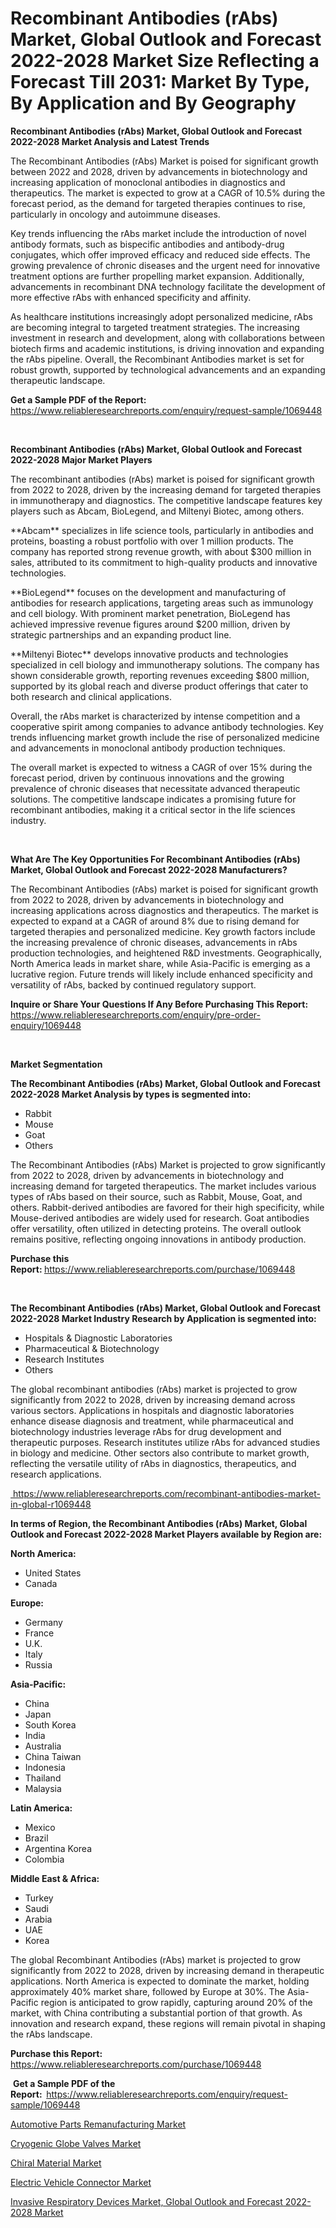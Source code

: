 <p><h1>Recombinant Antibodies (rAbs) Market, Global Outlook and Forecast 2022-2028 Market Size Reflecting a Forecast Till 2031: Market By Type, By Application and By Geography</h1></p><p><strong>Recombinant Antibodies (rAbs) Market, Global Outlook and Forecast 2022-2028 Market Analysis and Latest Trends</strong></p>
<p><p>The Recombinant Antibodies (rAbs) Market is poised for significant growth between 2022 and 2028, driven by advancements in biotechnology and increasing application of monoclonal antibodies in diagnostics and therapeutics. The market is expected to grow at a CAGR of 10.5% during the forecast period, as the demand for targeted therapies continues to rise, particularly in oncology and autoimmune diseases.</p><p>Key trends influencing the rAbs market include the introduction of novel antibody formats, such as bispecific antibodies and antibody-drug conjugates, which offer improved efficacy and reduced side effects. The growing prevalence of chronic diseases and the urgent need for innovative treatment options are further propelling market expansion. Additionally, advancements in recombinant DNA technology facilitate the development of more effective rAbs with enhanced specificity and affinity.</p><p>As healthcare institutions increasingly adopt personalized medicine, rAbs are becoming integral to targeted treatment strategies. The increasing investment in research and development, along with collaborations between biotech firms and academic institutions, is driving innovation and expanding the rAbs pipeline. Overall, the Recombinant Antibodies market is set for robust growth, supported by technological advancements and an expanding therapeutic landscape.</p></p>
<p><strong>Get a Sample PDF of the Report:&nbsp;</strong> <a href="https://www.reliableresearchreports.com/enquiry/request-sample/1069448">https://www.reliableresearchreports.com/enquiry/request-sample/1069448</a></p>
<p>&nbsp;</p>
<p><strong>Recombinant Antibodies (rAbs) Market, Global Outlook and Forecast 2022-2028 Major Market Players</strong></p>
<p><p>The recombinant antibodies (rAbs) market is poised for significant growth from 2022 to 2028, driven by the increasing demand for targeted therapies in immunotherapy and diagnostics. The competitive landscape features key players such as Abcam, BioLegend, and Miltenyi Biotec, among others.</p><p>**Abcam** specializes in life science tools, particularly in antibodies and proteins, boasting a robust portfolio with over 1 million products. The company has reported strong revenue growth, with about $300 million in sales, attributed to its commitment to high-quality products and innovative technologies.</p><p>**BioLegend** focuses on the development and manufacturing of antibodies for research applications, targeting areas such as immunology and cell biology. With prominent market penetration, BioLegend has achieved impressive revenue figures around $200 million, driven by strategic partnerships and an expanding product line.</p><p>**Miltenyi Biotec** develops innovative products and technologies specialized in cell biology and immunotherapy solutions. The company has shown considerable growth, reporting revenues exceeding $800 million, supported by its global reach and diverse product offerings that cater to both research and clinical applications.</p><p>Overall, the rAbs market is characterized by intense competition and a cooperative spirit among companies to advance antibody technologies. Key trends influencing market growth include the rise of personalized medicine and advancements in monoclonal antibody production techniques.</p><p>The overall market is expected to witness a CAGR of over 15% during the forecast period, driven by continuous innovations and the growing prevalence of chronic diseases that necessitate advanced therapeutic solutions. The competitive landscape indicates a promising future for recombinant antibodies, making it a critical sector in the life sciences industry.</p></p>
<p>&nbsp;</p>
<p><strong>What Are The Key Opportunities For Recombinant Antibodies (rAbs) Market, Global Outlook and Forecast 2022-2028 Manufacturers?</strong></p>
<p><p>The Recombinant Antibodies (rAbs) market is poised for significant growth from 2022 to 2028, driven by advancements in biotechnology and increasing applications across diagnostics and therapeutics. The market is expected to expand at a CAGR of around 8% due to rising demand for targeted therapies and personalized medicine. Key growth factors include the increasing prevalence of chronic diseases, advancements in rAbs production technologies, and heightened R&D investments. Geographically, North America leads in market share, while Asia-Pacific is emerging as a lucrative region. Future trends will likely include enhanced specificity and versatility of rAbs, backed by continued regulatory support.</p></p>
<p><strong>Inquire or Share Your Questions If Any Before Purchasing This Report:</strong> <a href="https://www.reliableresearchreports.com/enquiry/pre-order-enquiry/1069448">https://www.reliableresearchreports.com/enquiry/pre-order-enquiry/1069448</a></p>
<p>&nbsp;</p>
<p><strong>Market Segmentation</strong></p>
<p><strong>The Recombinant Antibodies (rAbs) Market, Global Outlook and Forecast 2022-2028 Market Analysis by types is segmented into:</strong></p>
<p><ul><li>Rabbit</li><li>Mouse</li><li>Goat</li><li>Others</li></ul></p>
<p><p>The Recombinant Antibodies (rAbs) Market is projected to grow significantly from 2022 to 2028, driven by advancements in biotechnology and increasing demand for targeted therapeutics. The market includes various types of rAbs based on their source, such as Rabbit, Mouse, Goat, and others. Rabbit-derived antibodies are favored for their high specificity, while Mouse-derived antibodies are widely used for research. Goat antibodies offer versatility, often utilized in detecting proteins. The overall outlook remains positive, reflecting ongoing innovations in antibody production.</p></p>
<p><strong>Purchase this Report:&nbsp;</strong><a href="https://www.reliableresearchreports.com/purchase/1069448">https://www.reliableresearchreports.com/purchase/1069448</a></p>
<p>&nbsp;</p>
<p><strong>The Recombinant Antibodies (rAbs) Market, Global Outlook and Forecast 2022-2028 Market Industry Research by Application is segmented into:</strong></p>
<p><ul><li>Hospitals & Diagnostic Laboratories</li><li>Pharmaceutical & Biotechnology</li><li>Research Institutes</li><li>Others</li></ul></p>
<p><p>The global recombinant antibodies (rAbs) market is projected to grow significantly from 2022 to 2028, driven by increasing demand across various sectors. Applications in hospitals and diagnostic laboratories enhance disease diagnosis and treatment, while pharmaceutical and biotechnology industries leverage rAbs for drug development and therapeutic purposes. Research institutes utilize rAbs for advanced studies in biology and medicine. Other sectors also contribute to market growth, reflecting the versatile utility of rAbs in diagnostics, therapeutics, and research applications.</p></p>
<p><a href="https://www.reliableresearchreports.com/recombinant-antibodies-market-in-global-r1069448">&nbsp;https://www.reliableresearchreports.com/recombinant-antibodies-market-in-global-r1069448</a></p>
<p><strong>In terms of Region, the Recombinant Antibodies (rAbs) Market, Global Outlook and Forecast 2022-2028 Market Players available by Region are:</strong></p>
<p>
    <p> <strong> North America: </strong>
        <ul>
            <li>United States</li>
            <li>Canada</li>
        </ul>
        </p> 
    <p> <strong> Europe: </strong>
        <ul>
            <li>Germany</li>
            <li>France</li>
            <li>U.K.</li>
            <li>Italy</li>
            <li>Russia</li>
        </ul>
        </p> 
    <p> <strong> Asia-Pacific: </strong>
        <ul>
            <li>China</li>
            <li>Japan</li>
            <li>South Korea</li>
            <li>India</li>
            <li>Australia</li>
            <li>China Taiwan</li>
            <li>Indonesia</li>
            <li>Thailand</li>
            <li>Malaysia</li>
        </ul>
        </p> 
    <p> <strong> Latin America: </strong>
        <ul>
            <li>Mexico</li>
            <li>Brazil</li>
            <li>Argentina Korea</li>
            <li>Colombia</li>
        </ul>
        </p> 
    <p> <strong> Middle East & Africa: </strong>
        <ul>
            <li>Turkey</li>
            <li>Saudi</li>
            <li>Arabia</li>
            <li>UAE</li>
            <li>Korea</li>
        </ul>
    </p>
    </p>
<p><p>The global Recombinant Antibodies (rAbs) market is projected to grow significantly from 2022 to 2028, driven by increasing demand in therapeutic applications. North America is expected to dominate the market, holding approximately 40% market share, followed by Europe at 30%. The Asia-Pacific region is anticipated to grow rapidly, capturing around 20% of the market, with China contributing a substantial portion of that growth. As innovation and research expand, these regions will remain pivotal in shaping the rAbs landscape.</p></p>
<p><strong>Purchase this Report: </strong><a href="https://www.reliableresearchreports.com/purchase/1069448">https://www.reliableresearchreports.com/purchase/1069448</a></p>
<p>&nbsp;<strong>Get a Sample PDF of the Report:&nbsp;&nbsp;</strong><a href="https://www.reliableresearchreports.com/enquiry/request-sample/1069448">https://www.reliableresearchreports.com/enquiry/request-sample/1069448</a></p>
<p><strong></strong></p>
<p><p><a href="https://www.linkedin.com/pulse/global-automotive-parts-remanufacturing-market-trends-forecasts-0u3ie?trackingId=EeDoc2QoTCaP5c5ESNMCbw%3D%3D">Automotive Parts Remanufacturing Market</a></p><p><a href="https://medium.com/@lylaberge/this-report-on-cryogenic-globe-valves-market-is-a-comprehensive-analysis-of-market-shares-71baf10dd5e3">Cryogenic Globe Valves Market</a></p><p><a href="https://issuu.com/reportprime-2/docs/chiral-material-market-size-2030.pp_96a767418e691e">Chiral Material Market</a></p><p><a href="https://www.linkedin.com/pulse/electric-vehicle-connector-market-size-segmentation-trends-tlpne?trackingId=1hxy113mQQOroKfAkL8p%2BQ%3D%3D">Electric Vehicle Connector Market</a></p><p><a href="https://github.com/CarolynWatkins697/Market-Research-Report-List-1/blob/main/invasive-respiratory-devices-market-global-outlook-and-forecast-2022-2028-market.md">Invasive Respiratory Devices Market, Global Outlook and Forecast 2022-2028 Market</a></p></p>